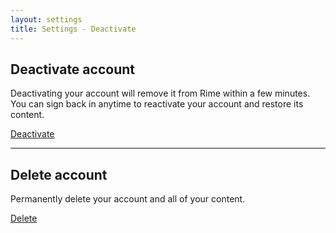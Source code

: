 ```yaml
---
layout: settings
title: Settings - Deactivate
---
```


<div class="mdl-card__title">
    <h2 class="mdl-card__title-text">Deactivate account</h2>
</div>

<div class="mdl-card__supporting-text">

<p>Deactivating your account will remove it from Rime within a few minutes. You can sign back in anytime to reactivate your account and restore its content.</p>

<!-- Accent-colored raised button with ripple -->
<a class="mdl-button mdl-js-button mdl-button--raised mdl-js-ripple-effect mdl-button--accent" href="/auth/sign-out">
    Deactivate
</a>

</div>


<hr>


<div class="mdl-card__title">
    <h2 class="mdl-card__title-text">Delete account</h2>
</div>

<div class="mdl-card__supporting-text">

<p>Permanently delete your account and all of your content.</p>

<!-- Accent-colored raised button with ripple -->
<a class="mdl-button mdl-js-button mdl-button--raised mdl-js-ripple-effect mdl-button--accent" href="/auth/sign-out">
    Delete
</a>

</div>